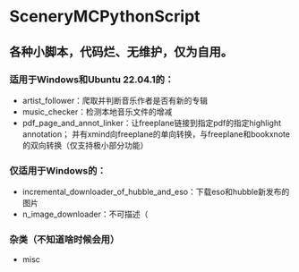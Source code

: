 # SceneryMCPythonScript
## 各种小脚本，代码烂、无维护，仅为自用。

### 适用于Windows和Ubuntu 22.04.1的：
- artist_follower：爬取并判断音乐作者是否有新的专辑
- music_checker：检测本地音乐文件的增减
- pdf_page_and_annot_linker：让freeplane链接到指定pdf的指定highlight annotation；
并有xmind向freeplane的单向转换，与freeplane和bookxnote的双向转换（仅支持极小部分功能）

### 仅适用于Windows的：
- incremental_downloader_of_hubble_and_eso：下载eso和hubble新发布的图片
- n_image_downloader：不可描述（

### 杂类（不知道啥时候会用）
- misc